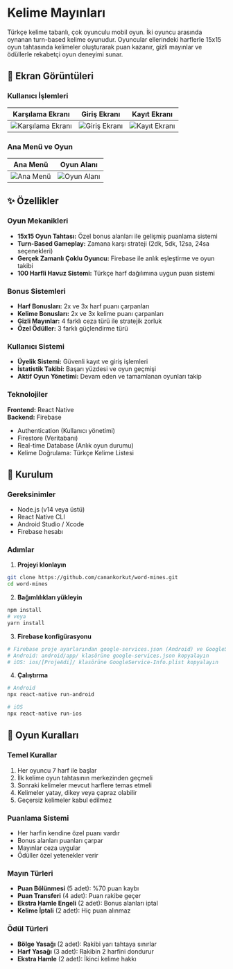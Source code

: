 # Kelime Mayınları

Türkçe kelime tabanlı, çok oyunculu mobil oyun. İki oyuncu arasında oynanan turn-based kelime oyunudur. Oyuncular ellerindeki harflerle 15x15 oyun tahtasında kelimeler oluşturarak puan kazanır, gizli mayınlar ve ödüllerle rekabetçi oyun deneyimi sunar.

## 📸 Ekran Görüntüleri

### Kullanıcı İşlemleri
| Karşılama Ekranı | Giriş Ekranı | Kayıt Ekranı |
|------------------|--------------|--------------|
| ![Karşılama Ekranı](screenshots/welcome.png) | ![Giriş Ekranı](screenshots/login.png) | ![Kayıt Ekranı](screenshots/register.png) |

### Ana Menü ve Oyun
| Ana Menü | Oyun Alanı |
|----------|------------|
| ![Ana Menü](screenshots/main-menu.png) | ![Oyun Alanı](screenshots/game-board.png) |

## ✨ Özellikler

### Oyun Mekanikleri
- **15x15 Oyun Tahtası:** Özel bonus alanları ile gelişmiş puanlama sistemi  
- **Turn-Based Gameplay:** Zamana karşı strateji (2dk, 5dk, 12sa, 24sa seçenekleri)  
- **Gerçek Zamanlı Çoklu Oyuncu:** Firebase ile anlık eşleştirme ve oyun takibi  
- **100 Harfli Havuz Sistemi:** Türkçe harf dağılımına uygun puan sistemi  

### Bonus Sistemleri
- **Harf Bonusları:** 2x ve 3x harf puanı çarpanları  
- **Kelime Bonusları:** 2x ve 3x kelime puanı çarpanları  
- **Gizli Mayınlar:** 4 farklı ceza türü ile stratejik zorluk  
- **Özel Ödüller:** 3 farklı güçlendirme türü  

### Kullanıcı Sistemi
- **Üyelik Sistemi:** Güvenli kayıt ve giriş işlemleri  
- **İstatistik Takibi:** Başarı yüzdesi ve oyun geçmişi  
- **Aktif Oyun Yönetimi:** Devam eden ve tamamlanan oyunları takip  

### Teknolojiler
**Frontend:** React Native  
**Backend:** Firebase  
- Authentication (Kullanıcı yönetimi)  
- Firestore (Veritabanı)  
- Real-time Database (Anlık oyun durumu)  
- Kelime Doğrulama: Türkçe Kelime Listesi  


## 🚀 Kurulum

### Gereksinimler
- Node.js (v14 veya üstü)  
- React Native CLI  
- Android Studio / Xcode  
- Firebase hesabı  

### Adımlar

1. **Projeyi klonlayın**
```bash
git clone https://github.com/canankorkut/word-mines.git
cd word-mines
```

2. **Bağımlılıkları yükleyin**
```bash
npm install
# veya
yarn install
```

3. **Firebase konfigürasyonu**
```bash
# Firebase proje ayarlarından google-services.json (Android) ve GoogleService-Info.plist (iOS) dosyalarını indirin
# Android: android/app/ klasörüne google-services.json kopyalayın
# iOS: ios/[ProjeAdi]/ klasörüne GoogleService-Info.plist kopyalayın
```

4. **Çalıştırma**
```bash
# Android
npx react-native run-android

# iOS
npx react-native run-ios
```

## 🎯 Oyun Kuralları

### Temel Kurallar
1. Her oyuncu 7 harf ile başlar
2. İlk kelime oyun tahtasının merkezinden geçmeli
3. Sonraki kelimeler mevcut harflere temas etmeli
4. Kelimeler yatay, dikey veya çapraz olabilir
5. Geçersiz kelimeler kabul edilmez

### Puanlama Sistemi
- Her harfin kendine özel puanı vardır
- Bonus alanları puanları çarpar
- Mayınlar ceza uygular
- Ödüller özel yetenekler verir

### Mayın Türleri
- **Puan Bölünmesi** (5 adet): %70 puan kaybı
- **Puan Transferi** (4 adet): Puan rakibe geçer
- **Ekstra Hamle Engeli** (2 adet): Bonus alanları iptal
- **Kelime İptali** (2 adet): Hiç puan alınmaz

### Ödül Türleri
- **Bölge Yasağı** (2 adet): Rakibi yarı tahtaya sınırlar
- **Harf Yasağı** (3 adet): Rakibin 2 harfini dondurur
- **Ekstra Hamle** (2 adet): İkinci kelime hakkı
